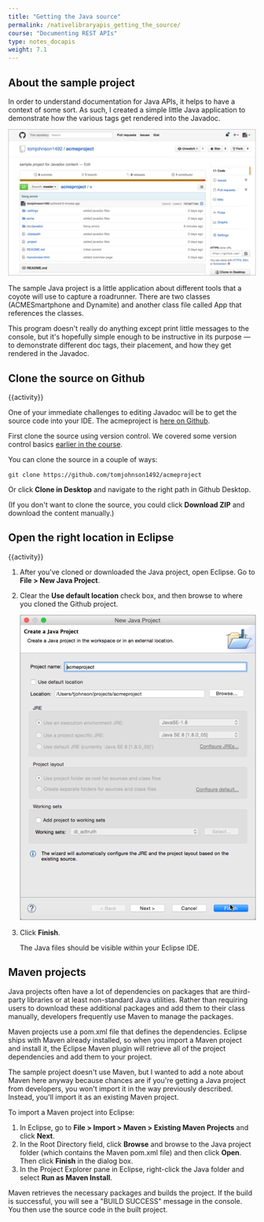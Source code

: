 ```yaml
---
title: "Getting the Java source"
permalink: /nativelibraryapis_getting_the_source/
course: "Documenting REST APIs"
type: notes_docapis
weight: 7.1
---
```


## About the sample project

In order to understand documentation for Java APIs, it helps to have a context of some sort. As such, I created a simple little Java application to demonstrate how the various tags get rendered into the Javadoc.

<a href="https://github.com/tomjohnson1492/acmeproject"><img src="/images_api/acmeprojectgithub.png" alt="ACME project" /></a>

The sample Java project is a little application about different tools that a coyote will use to capture a roadrunner. There are two classes (ACMESmartphone and Dynamite) and another class file called App that references the classes.

This program doesn't really do anything except print little messages to the console, but it's hopefully simple enough to be instructive in its purpose &mdash; to demonstrate different doc tags, their placement, and how they get rendered in the Javadoc.

## Clone the source on Github

{{activity}}

One of your immediate challenges to editing Javadoc will be to get the source code into your IDE. The acmeproject is [here on Github](https://github.com/tomjohnson1492/acmeproject).

First clone the source using version control. We covered some version control basics <a href="/pubapis_version_control">earlier in the course</a>.

You can clone the source in a couple of ways:

```
git clone https://github.com/tomjohnson1492/acmeproject
```

Or click **Clone in Desktop** and navigate to the right path in Github Desktop.

(If you don't want to clone the source, you could click **Download ZIP** and download the content manually.)

## Open the right location in Eclipse

{{activity}}

1. After you've cloned or downloaded the Java project, open Eclipse. Go to **File > New Java Project**.
2. Clear the **Use default location** check box, and then browse to where you cloned the Github project.

	<img src="/images_api/importjavaproject.png" alt="Import existing Java project" />

3. Click **Finish**.

	The Java files should be visible within your Eclipse IDE.

## Maven projects

Java projects often have a lot of dependencies on packages that are third-party libraries or at least non-standard Java utilities. Rather than requiring users to download these additional packages and add them to their class manually, developers frequently use Maven to manage the packages.

Maven projects use a pom.xml file that defines the dependencies. Eclipse ships with Maven already installed, so when you import a Maven project and install it, the Eclipse Maven plugin will retrieve all of the project dependencies and add them to your project.

The sample project doesn't use Maven, but I wanted to add a note about Maven here anyway because chances are if you're getting a Java project from developers, you won't import it in the way previously described. Instead, you'll import it as an existing Maven project.

To import a Maven project into Eclipse:

1. In Eclipse, go to **File > Import > Maven > Existing Maven Projects** and click **Next**.
2. In the Root Directory field, click **Browse** and browse to the Java project folder (which contains the Maven pom.xml file) and then click **Open**. Then click **Finish** in the dialog box.
3. In the Project Explorer pane in Eclipse, right-click the Java folder and select **Run as Maven Install**.

Maven retrieves the necessary packages and builds the project. If the build is successful, you will see a "BUILD SUCCESS" message in the console. You then use the source code in the built project.
